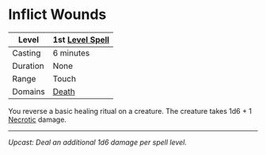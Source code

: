 # Inflict Wounds

| Level    | 1st [Level Spell](../../../Spell%20Level.md) |
| -------- | -------------------------------------------- |
| Casting  | 6 minutes                                    |
| Duration | None                                         |
| Range    | Touch                                        |
| Domains  | [Death](../../../Spell%20Domains/Death.md)   |

You reverse a basic healing ritual on a creature. The creature takes 1d6 + 1 [Necrotic](../../../../Damage%20Types/Necrotic.md) damage.

---
*Upcast: Deal an additional 1d6 damage per spell level.*